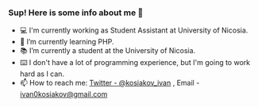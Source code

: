 ### Sup! Here is some info about me 👀

- 💻 I'm currently working as Student Assistant at University of Nicosia.
- 🌱 I’m currently learning PHP.
- 📚 I’m currently a student at the University of Nicosia.
- ⌨️ I don't have a lot of programming experience, but I'm going to work hard as I can.
- 📫 How to reach me: [Twitter - @kosiakov_ivan](https://twitter.com/kosiakov_ivan) , Email -  ivan0kosiakov@gmail.com


